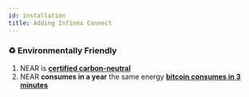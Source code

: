 ```yaml
---
id: installation
title: Adding Infinex Connect
---
```


### ♻️ Environmentally Friendly

1. NEAR is **[certified carbon-neutral](https://near.org/blog/the-near-blockchain-is-climate-neutral/)**
2. NEAR **consumes in a year** the same energy [**bitcoin consumes in 3 minutes**](https://medium.com/nearprotocol/how-near-went-carbon-neutral-e656db96da47#:~:text=The%20firm%20found%20that%20NEAR,PoS%20technology%20instead%20of%20PoW)
